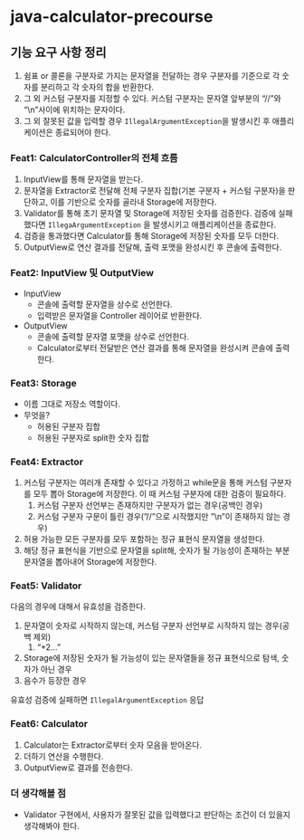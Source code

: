 # java-calculator-precourse
## 기능 요구 사항 정리

1. 쉼표 or 콜론을 구분자로 가지는 문자열을 전달하는 경우 구분자를 기준으로 각 숫자를 분리하고 각 숫자의 합을 반환한다.
2. 그 외 커스텀 구분자를 지정할 수 있다. 커스텀 구분자는 문자열 앞부분의 “//”와 “\n”사이에 위치하는 문자이다.
3. 그 외 잘못된 값을 입력할 경우 `IllegalArgumentException`을 발생시킨 후 애플리케이션은 종료되어야 한다.

### Feat1: CalculatorController의 전체 흐름

1. InputView를 통해 문자열을 받는다.
2. 문자열을 Extractor로 전달해 전체 구분자 집합(기본 구분자 + 커스텀 구분자)을 판단하고, 이를 기반으로 숫자를 골라내 Storage에 저장한다.
3. Validator를 통해 초기 문자열 및 Storage에 저장된 숫자를 검증한다. 검증에 실패했다면 `IllegaArgumentException` 을 발생시키고 애플리케이션을 종료한다.
4. 검증을 통과했다면 Calculator를 통해 Storage에 저장된 숫자를 모두 더한다.
5. OutputView로 연산 결과를 전달해, 출력 포맷을 완성시킨 후 콘솔에 출력한다.

### Feat2: InputView 및 OutputView

- InputView
    - 콘솔에 출력할 문자열을 상수로 선언한다.
    - 입력받은 문자열을 Controller 레이어로 반환한다.
- OutputView
    - 콘솔에 출력할 문자열 포맷을 상수로 선언한다.
    - Calculator로부터 전달받은 연산 결과를 통해 문자열을 완성시켜 콘솔에 출력한다.

### Feat3: Storage

- 이름 그대로 저장소 역할이다.
- 무엇을?
    - 허용된 구분자 집합
    - 허용된 구분자로 split한 숫자 집합

### Feat4: Extractor

1. 커스텀 구분자는 여러개 존재할 수 있다고 가정하고 while문을 통해 커스텀 구분자를 모두 뽑아 Storage에 저장한다. 이 때 커스텀 구분자에 대한 검증이 필요하다.
    1. 커스텀 구분자 선언부는 존재하지만 구분자가 없는 경우(공백인 경우)
    2. 커스텀 구분자 구문이 틀린 경우(”//”으로 시작했지만 ”\n”이 존재하지 않는 경우)
2. 허용 가능한 모든 구분자를 모두 포함하는 정규 표현식 문자열을 생성한다.
3. 해당 정규 표현식을 기반으로 문자열을 split해, 숫자가 될 가능성이 존재하는 부분 문자열을 뽑아내어 Storage에 저장한다. 

### Feat5: Validator

다음의 경우에 대해서 유효성을 검증한다.

1. 문자열이 숫자로 시작하지 않는데, 커스텀 구분자 선언부로 시작하지 않는 경우(공백 제외)
    1. “+2…”
2. Storage에 저장된 숫자가 될 가능성이 있는 문자열들을 정규 표현식으로 탐색, 숫자가 아닌 경우
3. 음수가 등장한 경우

유효성 검증에 실패하면  `IllegalArgumentException` 응답

### Feat6: Calculator

1. Calculator는 Extractor로부터 숫자 모음을 받아온다.
2. 더하기 연산을 수행한다.
3. OutputView로 결과를 전송한다.

### 더 생각해볼 점

- Validator 구현에서, 사용자가 잘못된 값을 입력했다고 판단하는 조건이 더 있을지 생각해봐야 한다.